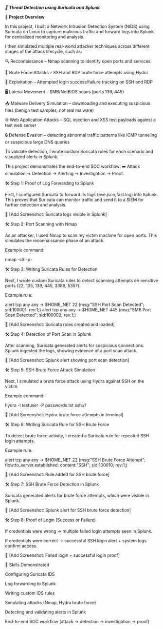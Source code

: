 ***📂 Threat Detection using Suricata and Splunk***

**🔎 Project Overview**

In this project, I built a Network Intrusion Detection System (NIDS) using Suricata on Linux to capture malicious traffic and forward logs into Splunk for centralized monitoring and analysis.

I then simulated multiple real-world attacker techniques across different stages of the attack lifecycle, such as:

🔍 Reconnaissance – Nmap scanning to identify open ports and services

🔑 Brute Force Attacks – SSH and RDP brute force attempts using Hydra

📡 Exploitation – Attempted login success/failure tracking on SSH and RDP

🖥️ Lateral Movement – SMB/NetBIOS scans (ports 139, 445)

📥 Malware Delivery Simulation – downloading and executing suspicious files (benign test samples, not real malware)

🌐 Web Application Attacks – SQL injection and XSS test payloads against a test web server

🔒 Defense Evasion – detecting abnormal traffic patterns like ICMP tunneling or suspicious large DNS queries

To validate detection, I wrote custom Suricata rules for each scenario and visualized alerts in Splunk.

This project demonstrates the end-to-end SOC workflow:
➡️ Attack simulation → Detection → Alerting → Investigation → Proof.

🛠️ Step 1: Proof of Log Forwarding to Splunk

First, I configured Suricata to forward its logs (eve.json,fast.log) into Splunk.
This proves that Suricata can monitor traffic and send it to a SIEM for further detection and analysis.

📸 [Add Screenshot: Suricata logs visible in Splunk]

🛠️ Step 2: Port Scanning with Nmap

As an attacker, I used Nmap to scan my victim machine for open ports.
This simulates the reconnaissance phase of an attack.

Example command:

nmap -sS -p- <target-ip>


🛠️ Step 3: Writing Suricata Rules for Detection

Next, I wrote custom Suricata rules to detect scanning attempts on sensitive ports (22, 135, 139, 445, 3389, 5357).

Example rule:

alert tcp any any -> $HOME_NET 22 (msg:"SSH Port Scan Detected"; sid:100001; rev:1;)
alert tcp any any -> $HOME_NET 445 (msg:"SMB Port Scan Detected"; sid:100002; rev:1;)


📸 [Add Screenshot: Suricata rules created and loaded]

🛠️ Step 4: Detection of Port Scan in Splunk

After scanning, Suricata generated alerts for suspicious connections.
Splunk ingested the logs, showing evidence of a port scan attack.

📸 [Add Screenshot: Splunk alert showing port scan detection]

🛠️ Step 5: SSH Brute Force Attack Simulation

Next, I simulated a brute force attack using Hydra against SSH on the victim.

Example command:

hydra -l testuser -P passwords.txt ssh://<target-ip>


📸 [Add Screenshot: Hydra brute force attempts in terminal]

🛠️ Step 6: Writing Suricata Rule for SSH Brute Force

To detect brute force activity, I created a Suricata rule for repeated SSH login attempts.

Example rule:

alert tcp any any -> $HOME_NET 22 (msg:"SSH Brute Force Attempt"; flow:to_server,established; content:"SSH"; sid:100010; rev:1;)


📸 [Add Screenshot: Rule added for SSH brute force]

🛠️ Step 7: SSH Brute Force Detection in Splunk

Suricata generated alerts for brute force attempts, which were visible in Splunk.

📸 [Add Screenshot: Splunk alert for SSH brute force detection]

🛠️ Step 8: Proof of Login (Success or Failure)

If credentials were wrong → multiple failed login attempts seen in Splunk.

If credentials were correct → successful SSH login alert + system logs confirm access.

📸 [Add Screenshot: Failed login + successful login proof]

🔐 Skills Demonstrated

Configuring Suricata IDS

Log forwarding to Splunk

Writing custom IDS rules

Simulating attacks (Nmap, Hydra brute force)

Detecting and validating alerts in Splunk

End-to-end SOC workflow (attack → detection → investigation → proof)
